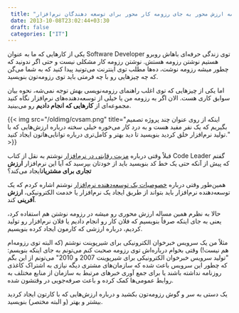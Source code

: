 ```yaml
---
 title: "رزومه ارزش محور به جای رزومه کار محور برای توسعه دهندگان نرم‌افزار" 
 date: 2013-10-08T23:02:44+03:30
 draft: false 
 categories: ["IT"]
---
```




یکی از کارهایی که ما به عنوان Software Developer توی زندگی حرفه‌ای باهاش روبرو هستیم نوشتن رزومه هستش. نوشتن رزومه کار مشکلی نیست و حتی اگر ندونید که چطور میشه رزومه نوشت، ده‌ها مطلب توی اینترنت می‌تونید پیدا کنید که به شما می‌گن که چه چیزهایی رو با چه فرمتی باید توی رزومه‌تون بنویسید.



اما یکی از چیزهایی که توی اغلب راهنمای رزومه‌نویسی بهش توجه نمی‌شه، نحوه بیان سوابق کاری هست. الان اگر به رزومه من یا خیلی از توسعه‌دهنده‌های نرم‌افزار نگاه کنید مجموعه‌ای از **کارهایی که انجام دادیم** رو می‌بینید.


{{< img src="/oldimg/cvsam.png" title="اینکه از روی عنوان چند پروژه تصمیم بگیریم که یک نفر مفید هست و به درد کار می‌خوره خیلی سخته  درباره ارزش‌هایی که با تولید نرم‌افزار خلق کردید بنویسید تا دید بهتر و کامل‌تری درباره توانایی‌هاتون ایجاد کنید." >}}





قبلاً وقتی درباره [مزیت رقابتی در نرم‌افزار](/post/12-مزیت-رقابتی-در-صنعت-نرم-افزار/) نوشتم به نقل از کتاب Code Leader گفتم که پیش از آنکه حتی یک خط کد بنویسید باید از خودتان بپرسید که آیا این نرم‌افزار **ارزش تجاری برای مشتریان**ایجاد می‌کند؟



همین‌طور وقتی درباره [خصوصیات یک توسعه‌دهنده نرم‌افزار](/post/38-وقتی-می-گوییم-توسعه-دهنده-نرم-افزار-از-چه-کسی-صحبت-می-کنیم/) نوشتم اشاره کردم که یک توسعه‌دهنده نرم‌افزار باید بتواند از طریق ایجاد یک نرم‌افزار یا خدمت الکترونیکی، **ارزش آفرینی** کند.



حالا به نظرم همین مساله ارزش محوری رو میشه در رزومه نوشتن هم استفاده کرد، یعنی به جای اینکه صرفاً بنویسیم که فلان کار رو انجام دادیم یا فلان نرم‌افزار رو تولید کردیم، درباره ارزشی که کارمون ایجاد کرده بنویسیم.



مثلاً من یک سرویس خبرخوان الکترونیکی برای شیرپوینت نوشتم (که البته توی رزومه‌ام هم نیست!) وقتی بخوام درباره‌اش توی رزومه صحبت کنم می‌تونم به جای اینکه بنویسم: "تولید سرویس خبرخوان الکترونیکی برای شیرپوینت 2007 و 2010" می‌تونم از این بگم که چطور این سرویس باعث شده که سازمان‌های مشتری دیگه نیازی به اشتراک کاغذی روزنامه نداشته باشند یا برای جمع آوری خبرهای مرتبط به سازمان از منابع مختلف به روابط عمومی‌ها کمک کرده و باعث صرفه‌جویی در وقتشون شده.



یک دستی به سر و گوش رزومه‌تون بکشید و درباره ارزش‌هایی که با کارتون ایجاد کردید بیشتر و بهتر (و البته مختصر) بنویسید.

